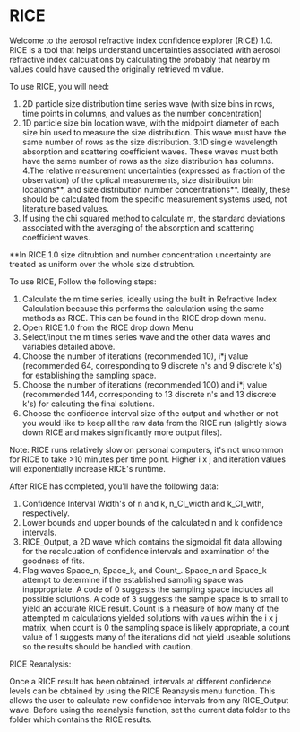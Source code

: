 # RICE

Welcome to the aerosol refractive index confidence explorer (RICE) 1.0.  RICE is a tool that helps understand uncertainties associated with aerosol refractive index calculations by calculating the probably that nearby m values could have caused the originally retrieved m value. 

To use RICE, you will need:

1. 2D particle size distribution time series wave (with size bins in rows, time points in columns, and values as the number concentration)
2. 1D particle size bin location wave, with the midpoint diameter of each size bin used to measure the size distribution.  This wave must have the same number of rows as the size distribution.
3.1D single wavelength absorption and scattering coefficient waves. These waves must both have the same number of rows as the size distribution has columns.
4.The relative measurement uncertainties (expressed as fraction of the observation) of the optical measurements, size distribution bin locations**, and size distribution number concentrations**.  Ideally, these should be calculated from the specific measurement systems used, not literature based values.
5. If using the chi squared method to calculate m, the standard deviations associated with the averaging of the absorption and scattering coefficient waves.

**In RICE 1.0 size ditrubtion and number concentration uncertainty are treated as uniform over the whole size distrubtion.     


To use RICE, Follow the following steps:

1. Calculate the m time series, ideally using the built in Refractive Index Calculation because this performs the calculation using the same methods as RICE.  This can be found in the RICE drop down menu.
2. Open RICE 1.0 from the RICE drop down Menu 
3. Select/input the m times series wave and the other data waves and variables detailed above.
4. Choose the number of iterations (recommended 10), i*j value (recommended 64, corresponding to 9 discrete n's and 9 discrete k's) for establishing the sampling space.
5. Choose the number of iterations (recommended 100) and i*j value (recommended 144, corresponding to 13 discrete n's and 13 discrete k's) for calcuting the final solutions.
6. Choose the confidence interval size of the output and whether or not you would like to keep all the raw data from the RICE run (slightly slows down RICE and makes significantly more output files).

Note: RICE runs relatively slow on personal computers, it's not uncommon for RICE to take >10 minutes per time point.  Higher i x j and iteration values will exponentially increase RICE's runtime.

After RICE has completed, you'll have the following data:

1. Confidence Interval Width's of n and k, n_CI_width and k_CI_with, respectively.
2. Lower bounds and upper bounds of the calculated n and k confidence intervals.
3. RICE_Output, a 2D wave which contains the sigmoidal fit data allowing for the recalcuation of confidence intervals and examination of the goodness of fits.
4. Flag waves Space_n, Space_k, and Count_.  Space_n and Space_k attempt to determine if the established sampling space was inappropriate.  A code of 0 suggests the sampling space includes all possible solutions.  A code of 3 suggests the sample space is to small to yield an accurate RICE result.  Count is a measure of how many of the attempted m calculations yielded solutions with values within the i x j matrix, when count is 0 the sampling space is likely appropriate, a count value of 1 suggests many of the iterations did not yield useable solutions so the results should be handled with caution.

RICE Reanalysis:

Once a RICE result has been obtained, intervals at different confidence levels can be obtained by using the RICE Reanaysis menu function.  This allows the user to calculate new confidence intervals from any RICE_Output wave.  Before using the reanalysis function, set the current data folder to the folder which contains the RICE results.
